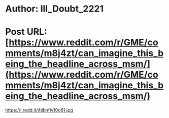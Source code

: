 # Author: Ill_Doubt_2221
# Post URL: [https://www.reddit.com/r/GME/comments/m8j4zt/can_imagine_this_being_the_headline_across_msm/](https://www.reddit.com/r/GME/comments/m8j4zt/can_imagine_this_being_the_headline_across_msm/)


https://i.redd.it/4jlbnfly10o61.jpg